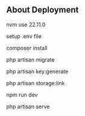 ## About Deployment

nvm use 22.11.0

setup .env file

composer install

php artisan migrate

php artisan key:generate

php artisan storage:link

npm run dev

php artisan serve
